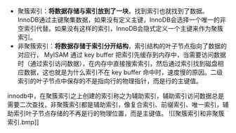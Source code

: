 - 聚簇索引：**将数据存储与索引放到了一块**，找到索引也就找到了数据。InnoDB通过主键聚集数据，如果没有定义主键，InnoDB会选择一个唯一的非空索引代替。如果没有这样的索引，InnoDB会隐式定义一个主键来作为聚簇索引。
- 非聚簇索引：**将数据存储于索引分开结构**，索引结构的叶子节点指向了数据的对应行， MyISAM 通过 key buffer 把索引先缓存到内存中，当需要访问数据时（通过索引访问数据），在内存中直接搜索索引，然后通过索引找到磁盘相应数据，这也就是为什么索引不在 key buffer 命中时，速度慢的原因。二级索引的叶子节点中保存的不是指向行的物理指针，而是行的主键值。



innodb中，在聚簇索引之上创建的索引称之为辅助索引，辅助索引访问数据总是需要二次查找，非聚簇索引都是辅助索引，像复合索引、前缀索引、唯一索引，辅助索引叶子节点存储的不再是行的物理位置，而是主键值。
![[聚簇索引和非聚簇索引.bmp]]